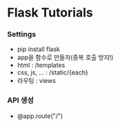 # Flask Tutorials

### Settings

- pip install flask
- app을 함수로 만들자(중복 호출 방지!)
- html : /templates
- css, js, ... : /static/{each}
- 라우팅 : views

### API 생성

- @app.route("/")
